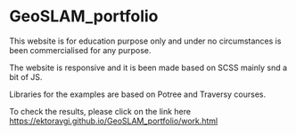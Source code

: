 # GeoSLAM_portfolio

This website is for education purpose only and under no circumstances is been commercialised for any purpose. 

The website is responsive and it is been made based on SCSS mainly snd a bit of JS. 

Libraries for the examples are based on Potree and Traversy courses. 

To check the results, please click on the link here
https://ektoravgi.github.io/GeoSLAM_portfolio/work.html

